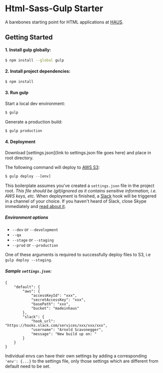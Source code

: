 # Html-Sass-Gulp Starter

A barebones starting point for HTML applications at [HAUS](http://madeinhaus.com).

## Getting Started

#### 1. Install gulp globally:

```sh
$ npm install --global gulp
```

#### 2. Install project dependencies:

```sh
$ npm install
```

#### 3. Run gulp

Start a local dev environment:
```js
$ gulp
```

Generate a production build:
```js
$ gulp production
```

#### 4. Deployment

Download [settings.json](link to settings.json file goes here) and place in root directory.

The following command will deploy to [AWS S3](http://aws.amazon.com/s3/):
```js
$ gulp deploy --[env]
```

This boilerplate assumes you've created a `settings.json` file in the project root. _This file should be (git)ignored as it contains sensitive information, i.e. AWS keys, etc._ When deployment is finished, a [Slack](http://slack.com) hook will be triggered in a channel of your choice. If you haven't heard of Slack, close Skype immediately and [read about it](http://slack.com).

##### Environment options

- `--dev` or `--development`
- `--qa`
- `--stage` or `--staging`
- `--prod` or `--production`

One of these arguments is required to successfully deploy files to S3, i.e `gulp deploy --staging`.

##### Sample `settings.json`:

```
{
    "default": {
        "aws": {
            "accessKeyId": "xxx",
            "secretAccessKey": "xxx",
            "basePath": "xxx",
            "bucket": "madeinhaus"
        },
        "slack": {
            "hook_url": "https://hooks.slack.com/services/xxx/xxx/xxx",
            "username": "Arnold Scavonegger",
            "message": "New build up on: "
        }
    }
}
```

Individual envs can have their own settings by adding a corresponding `'env': {...}` to the settings file,  only those settings which are different from default need to be set.

